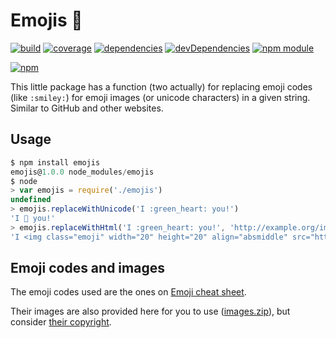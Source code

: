 # Emojis :frog:

[![build](https://travis-ci.org/tallesl/emojis.png)](https://travis-ci.org/tallesl/emojis)
[![coverage](https://coveralls.io/repos/tallesl/emojis/badge.png?branch=master)](https://coveralls.io/r/tallesl/emojis?branch=master)
[![dependencies](https://david-dm.org/tallesl/emojis.png)](https://david-dm.org/tallesl/emojis)
[![devDependencies](https://david-dm.org/tallesl/emojis/dev-status.png)](https://david-dm.org/tallesl/emojis#info=devDependencies)
[![npm module](https://badge.fury.io/js/emojis.png)](http://badge.fury.io/js/emojis)

[![npm](https://nodei.co/npm/emojis.png?mini=true)](https://nodei.co/npm/emojis/)

This little package has a function (two actually) for replacing emoji codes (like `:smiley:`) for emoji images (or
unicode characters) in a given string. Similar to GitHub and other websites.

## Usage

```javascript
$ npm install emojis
emojis@1.0.0 node_modules/emojis
$ node
> var emojis = require('./emojis')
undefined
> emojis.replaceWithUnicode('I :green_heart: you!')
'I 💚 you!'
> emojis.replaceWithHtml('I :green_heart: you!', 'http://example.org/images/emoji/')
'I <img class="emoji" width="20" height="20" align="absmiddle" src="http://example.org/images/emoji/green_heart.png" alt="green_heart" /> you!'
```

## Emoji codes and images

The emoji codes used are the ones on [Emoji cheat sheet](http://emoji-cheat-sheet.com/).

Their images are also provided here for you to use
([images.zip](https://github.com/tallesl/emojis/blob/master/images.zip)), but consider
[their copyright](https://github.com/arvida/emoji-cheat-sheet.com/blob/master/LICENSE).
